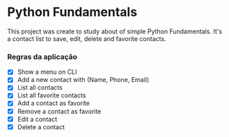 # Python Fundamentals

This project was create to study about of simple Python Fundamentals. It's a contact list to save, edit, delete and favorite contacts.

### Regras da aplicação

- [x] Show a menu on CLI
- [x] Add a new contact with (Name, Phone, Email)
- [x] List all contacts
- [x] List all favorite contacts
- [x] Add a contact as favorite
- [x] Remove a contact as favorite
- [x] Edit a contact
- [x] Delete a contact
